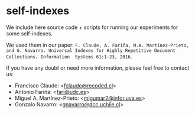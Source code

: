 # self-indexes

We include here source code + scripts for running our experiments for some self-indexes.

We used them in our paper: `F. Claude, A. Fariña, M.A. Martinez-Prieto, 
and G. Navarro. Universal Indexes for Highly Repetitive Document Collections. Information 
Systems 61:1-23, 2016`. 


If you have any doubt or need more information, please feel free to contact us:

- Francisco Claude: \<fclaude@recoded.cl\>
- Antonio Fariña: \<fari@udc.es\>
- Miguel A. Martínez-Prieto: \<migumar2@infor.uva.es\>
- Gonzalo Navarro:  \<gnavarro@dcc.uchile.cl\>



